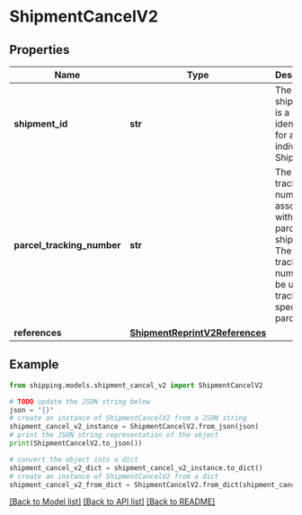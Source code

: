 # ShipmentCancelV2


## Properties

Name | Type | Description | Notes
------------ | ------------- | ------------- | -------------
**shipment_id** | **str** | The shipmentId is a unique identifier for an individual Shipment. | 
**parcel_tracking_number** | **str** | The tracking number associated with one parcel in a shipment. The parcel tracking number can be used to track one specific parcel. | [optional] 
**references** | [**ShipmentReprintV2References**](ShipmentReprintV2References.md) |  | [optional] 

## Example

```python
from shipping.models.shipment_cancel_v2 import ShipmentCancelV2

# TODO update the JSON string below
json = "{}"
# create an instance of ShipmentCancelV2 from a JSON string
shipment_cancel_v2_instance = ShipmentCancelV2.from_json(json)
# print the JSON string representation of the object
print(ShipmentCancelV2.to_json())

# convert the object into a dict
shipment_cancel_v2_dict = shipment_cancel_v2_instance.to_dict()
# create an instance of ShipmentCancelV2 from a dict
shipment_cancel_v2_from_dict = ShipmentCancelV2.from_dict(shipment_cancel_v2_dict)
```
[[Back to Model list]](../README.md#documentation-for-models) [[Back to API list]](../README.md#documentation-for-api-endpoints) [[Back to README]](../README.md)


